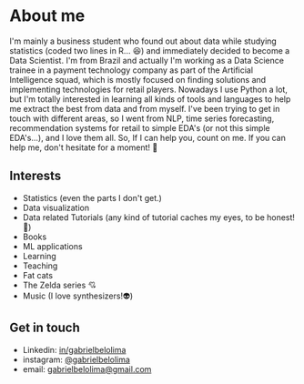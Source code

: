 # About me
I'm mainly a business student who found out about data while studying statistics (coded two lines in R... :laughing:) and immediately decided to become a Data Scientist. I'm from Brazil and actually I'm working as a Data Science trainee in a payment technology company as part of the Artificial Intelligence squad, which is mostly focused on finding solutions and implementing technologies for retail players. Nowadays I use Python a lot, but I'm totally interested in learning all kinds of tools and languages to help me extract the best from data and from myself. I've been trying to get in touch with different areas, so I went from NLP, time series forecasting, recommendation systems for retail to simple EDA's (or not this simple EDA's...), and I love them all. So, If I can help you, count on me. If you can help me, don't hesitate for a moment! :facepunch: 

## Interests

* Statistics (even the parts I don't get.)
* Data visualization
* Data related Tutorials (any kind of tutorial caches my eyes, to be honest! :eyes:) 
* Books
* ML applications
* Learning
* Teaching
* Fat cats
* The Zelda series :cupid:
* Music (I love synthesizers!:alien:)

## Get in touch

* Linkedin: [in/gabrielbelolima](https://www.linkedin.com/in/gabrielbelolima/)
* instagram: [@gabrielbelolima](https://www.instagram.com/gabrielbelolima/)
* email: gabrielbelolima@gmail.com
